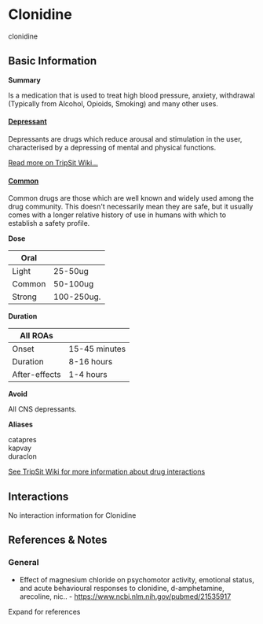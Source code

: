 # Clonidine

clonidine

## Basic Information

**Summary**

Is a medication that is used to treat high blood pressure, anxiety, withdrawal (Typically from Alcohol, Opioids, Smoking) and many other uses.

#### [Depressant](/category/depressant)

Depressants are drugs which reduce arousal and stimulation in the user, characterised by a depressing of mental and physical functions.

[Read more on TripSit Wiki...](#{category.wiki})

#### [Common](/category/common)

Common drugs are those which are well known and widely used among the drug community. This doesn't necessarily mean they are safe, but it usually comes with a longer relative history of use in humans with which to establish a safety profile.

**Dose**

| Oral   |            |
| ------ | ---------- |
| Light  | 25-50ug    |
| Common | 50-100ug   |
| Strong | 100-250ug. |

**Duration**

| All ROAs      |               |
| ------------- | ------------- |
| Onset         | 15-45 minutes |
| Duration      | 8-16 hours    |
| After-effects | 1-4 hours     |

**Avoid**

All CNS depressants.

**Aliases**

catapres  
kapvay  
duraclon  

[See TripSit Wiki for more information about drug interactions](http://combo.tripsit.me/)

## Interactions

No interaction information for Clonidine

## References & Notes

### General

* Effect of magnesium chloride on psychomotor activity, emotional status, and acute behavioural responses to clonidine, d-amphetamine, arecoline, nic.. - <https://www.ncbi.nlm.nih.gov/pubmed/21535917>

Expand for references